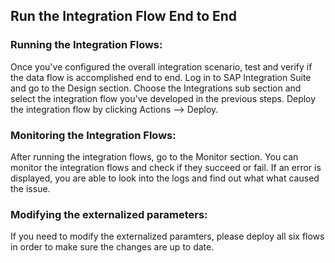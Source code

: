 ## Run the Integration Flow End to End

### Running the Integration Flows:

Once you've configured the overall integration scenario, test and verify if the data flow is accomplished end to end. Log in to SAP Integration Suite and go to the Design section.  Choose the Integrations sub section and select the integration flow you've developed in the previous steps. Deploy the integration flow by clicking Actions --> Deploy.

### Monitoring the Integration Flows:

After running the integration flows, go to the Monitor section.  You can monitor the integration flows and check if they succeed or fail.  If an error is displayed, you are able to look into the logs and find out what what caused the issue.

### Modifying the externalized parameters:

If you need to modify the externalized paramters, please deploy all six flows in order to make sure the changes are up to date. 
